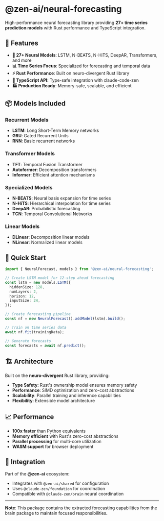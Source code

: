 # @zen-ai/neural-forecasting

High-performance neural forecasting library providing **27+ time series prediction models** with Rust performance and TypeScript integration.

## 🎯 Features

- **🔮 27+ Neural Models**: LSTM, N-BEATS, N-HiTS, DeepAR, Transformers, and more
- **📊 Time Series Focus**: Specialized for forecasting and temporal data
- **⚡ Rust Performance**: Built on neuro-divergent Rust library
- **🔧 TypeScript API**: Type-safe integration with claude-code-zen
- **🏭 Production Ready**: Memory-safe, scalable, and efficient

## 📦 Models Included

### Recurrent Models

- **LSTM**: Long Short-Term Memory networks
- **GRU**: Gated Recurrent Units
- **RNN**: Basic recurrent networks

### Transformer Models

- **TFT**: Temporal Fusion Transformer
- **Autoformer**: Decomposition transformers
- **Informer**: Efficient attention mechanisms

### Specialized Models

- **N-BEATS**: Neural basis expansion for time series
- **N-HiTS**: Hierarchical interpolation for time series
- **DeepAR**: Probabilistic forecasting
- **TCN**: Temporal Convolutional Networks

### Linear Models

- **DLinear**: Decomposition linear models
- **NLinear**: Normalized linear models

## 🚀 Quick Start

```typescript
import { NeuralForecast, models } from '@zen-ai/neural-forecasting';

// Create LSTM model for 12-step ahead forecasting
const lstm = new models.LSTM({
  hiddenSize: 128,
  numLayers: 2,
  horizon: 12,
  inputSize: 24,
});

// Create forecasting pipeline
const nf = new NeuralForecast().addModel(lstm).build();

// Train on time series data
await nf.fit(trainingData);

// Generate forecasts
const forecasts = await nf.predict();
```

## 🏗️ Architecture

Built on the **neuro-divergent** Rust library, providing:

- **Type Safety**: Rust's ownership model ensures memory safety
- **Performance**: SIMD optimization and zero-cost abstractions
- **Scalability**: Parallel training and inference capabilities
- **Flexibility**: Extensible model architecture

## 📈 Performance

- **100x faster** than Python equivalents
- **Memory efficient** with Rust's zero-cost abstractions
- **Parallel processing** for multi-core utilization
- **WASM support** for browser deployment

## 🔗 Integration

Part of the **@zen-ai** ecosystem:

- Integrates with `@zen-ai/shared` for configuration
- Uses `@claude-zen/foundation` for coordination
- Compatible with `@claude-zen/brain` neural coordination

---

**Note**: This package contains the extracted forecasting capabilities from the brain package to maintain focused responsibilities.
